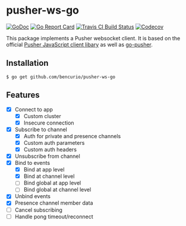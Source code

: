 # pusher-ws-go

[![GoDoc](https://godoc.org/github.com/goguardian/pusher-ws-go?status.svg)](https://godoc.org/github.com/goguardian/pusher-ws-go)
[![Go Report Card](https://goreportcard.com/badge/github.com/goguardian/pusher-ws-go)](https://goreportcard.com/report/github.com/goguardian/pusher-ws-go)
[![Travis CI Build Status](https://travis-ci.org/goguardian/pusher-ws-go.svg?branch=master)](https://travis-ci.org/goguardian/pusher-ws-go)
[![Codecov](https://codecov.io/gh/goguardian/pusher-ws-go/branch/master/graph/badge.svg)](https://codecov.io/gh/goguardian/pusher-ws-go)

This package implements a Pusher websocket client. It is based on the official [Pusher JavaScript client libary](https://github.com/pusher/pusher-js) as well as [go-pusher](https://github.com/toorop/go-pusher).

## Installation
	$ go get github.com/bencurio/pusher-ws-go

## Features

* [x] Connect to app
	* [x] Custom cluster
	* [x] Insecure connection
* [x] Subscribe to channel
	* [x] Auth for private and presence channels
	* [x] Custom auth parameters
	* [x] Custom auth headers
* [x] Unsubscribe from channel
* [x] Bind to events
	* [x] Bind at app level
	* [x] Bind at channel level
	* [ ] Bind global at app level
	* [ ] Bind global at channel level
* [x] Unbind events
* [x] Presence channel member data
* [ ] Cancel subscribing
* [ ] Handle pong timeout/reconnect
